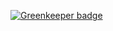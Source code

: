 
[![Greenkeeper badge](https://badges.greenkeeper.io/andreyvit/reactive.js.svg)](https://greenkeeper.io/)
